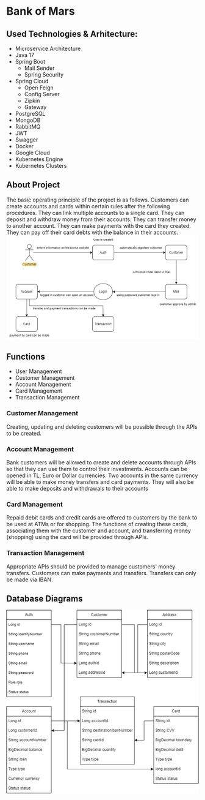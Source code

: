 # Bank of Mars
## Used Technologies & Arhitecture:
- Microservice Architecture <br>
- Java 17
- Spring Boot
  * Mail Sender
  * Spring Security
- Spring Cloud
  * Open Feign
  * Config Server
  * Zipkin
  * Gateway
- PostgreSQL
- MongoDB
- RabbitMQ
- JWT
- Swagger
- Docker
- Google Cloud
- Kubernetes Engine
- Kubernetes Clusters
## About Project
The basic operating principle of the project is as follows. Customers can create accounts and cards within certain rules after the following procedures. They can link multiple accounts to a single card. They can deposit and withdraw money from their accounts. They can transfer money to another account. They can make payments with the card they created. They can pay off their card debts with the balance in their accounts. <br>
![project_flow](./img/project_flow.png) <br>
## Functions
- User Management
- Customer Management
- Account Management
- Card Management
- Transaction Management
### Customer Management
Creating, updating and deleting customers will be possible through the APIs to be created.
### Account Management
Bank customers will be allowed to create and delete accounts through APIs so that they can use them to control their investments. Accounts can be opened in TL, Euro or Dollar currencies. Two accounts in the same currency will be able to make money transfers and card payments. They will also be able to make deposits and withdrawals to their accounts
### Card Management
Repaid debit cards and credit cards are offered to customers by the bank to be used at ATMs or for shopping. The functions of creating these cards, associating them with the customer and account, and transferring money (shopping) using the card will be provided through APIs.
### Transaction Management
Appropriate APIs should be provided to manage customers' money transfers. Customers can make payments and transfers. Transfers can only be made via IBAN.
## Database Diagrams
![database_diagrams](./img/db.png)
